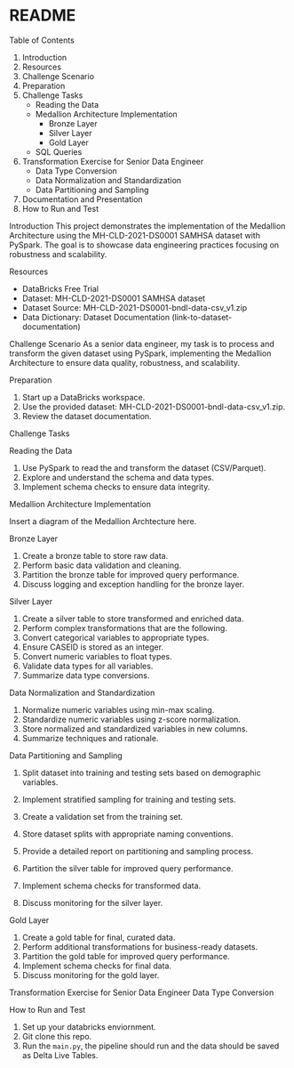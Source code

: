 # README

Table of Contents
1. Introduction
2. Resources
3. Challenge Scenario
4. Preparation
5. Challenge Tasks
    - Reading the Data
    - Medallion Architecture Implementation
        - Bronze Layer
        - Silver Layer
        - Gold Layer
    - SQL Queries
6. Transformation Exercise for Senior Data Engineer
    - Data Type Conversion
    - Data Normalization and Standardization
    - Data Partitioning and Sampling
7. Documentation and Presentation
8. How to Run and Test

Introduction
This project demonstrates the implementation of the Medallion Architecture using the MH-CLD-2021-DS0001 SAMHSA dataset with PySpark. The goal is to showcase data engineering practices focusing on robustness and scalability.

Resources
- DataBricks Free Trial
- Dataset: MH-CLD-2021-DS0001 SAMHSA dataset
- Dataset Source: MH-CLD-2021-DS0001-bndl-data-csv_v1.zip
- Data Dictionary: Dataset Documentation (link-to-dataset-documentation)

Challenge Scenario
As a senior data engineer, my task is to process and transform the given dataset using PySpark, implementing the Medallion Architecture to ensure data quality, robustness, and scalability.

Preparation
1. Start up a DataBricks workspace.
2. Use the provided dataset: MH-CLD-2021-DS0001-bndl-data-csv_v1.zip.
3. Review the dataset documentation.

Challenge Tasks

Reading the Data
1. Use PySpark to read the and transform the dataset (CSV/Parquet).
2. Explore and understand the schema and data types.
3. Implement schema checks to ensure data integrity.

Medallion Architecture Implementation

Insert a diagram of the Medallion Archtecture here.

Bronze Layer
1. Create a bronze table to store raw data.
2. Perform basic data validation and cleaning.
3. Partition the bronze table for improved query performance.
4. Discuss logging and exception handling for the bronze layer.

Silver Layer
1. Create a silver table to store transformed and enriched data.
2. Perform complex transformations that are the following.
  1. Convert categorical variables to appropriate types.
  2. Ensure CASEID is stored as an integer.
  3. Convert numeric variables to float types.
  4. Validate data types for all variables.
  5. Summarize data type conversions.

  Data Normalization and Standardization
  1. Normalize numeric variables using min-max scaling.
  2. Standardize numeric variables using z-score normalization.
  3. Store normalized and standardized variables in new columns.
  4. Summarize techniques and rationale.

  Data Partitioning and Sampling
  1. Split dataset into training and testing sets based on demographic variables.
  2. Implement stratified sampling for training and testing sets.
  3. Create a validation set from the training set.
  4. Store dataset splits with appropriate naming conventions.
  5. Provide a detailed report on partitioning and sampling process.

3. Partition the silver table for improved query performance.
4. Implement schema checks for transformed data.
5. Discuss monitoring for the silver layer.

Gold Layer
1. Create a gold table for final, curated data.
2. Perform additional transformations for business-ready datasets.
3. Partition the gold table for improved query performance.
4. Implement schema checks for final data.
5. Discuss monitoring for the gold layer.

Transformation Exercise for Senior Data Engineer
Data Type Conversion

How to Run and Test
1. Set up your databricks enviornment.
2. Git clone this repo.
3. Run the `main.py`, the pipeline should run and the data should be saved as Delta Live Tables.

